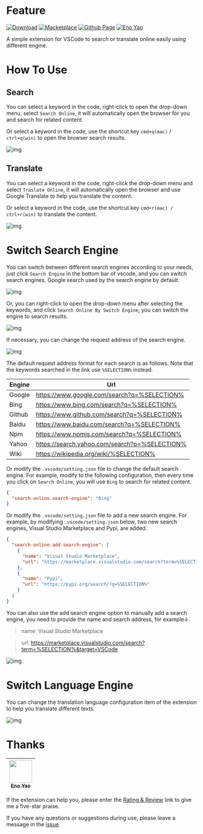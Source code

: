 # Feature

<a href="https://marketplace.visualstudio.com/items?itemName=Wscats.search"><img src="https://img.shields.io/badge/Download-+-orange" alt="Download" /></a>
<a href="https://marketplace.visualstudio.com/items?itemName=Wscats.search"><img src="https://img.shields.io/badge/Macketplace-v1.X-brightgreen" alt="Macketplace" /></a>
<a href="https://github.com/Wscats/search-online"><img src="https://img.shields.io/badge/Github Page-Wscats-yellow" alt="Github Page" /></a>
<a href="https://github.com/Wscats"><img src="https://img.shields.io/badge/Author-Eno Yao-blueviolet" alt="Eno Yao" /></a>

A simple extension for VSCode to search or translate online easily using different engine.

# How To Use

## Search

You can select a keyword in the code, right-click to open the drop-down menu, select `Search Online`, it will automatically open the browser for you and search for related content.

Or select a keyword in the code, use the shortcut key `cmd+q(mac)` / `ctrl+q(win)` to open the browser search results.

![img](https://github.com/Wscats/search-online/blob/master/img/2.gif?raw=true)

## Translate

You can select a keyword in the code, right-click the drop-down menu and select `Traslate Online`, it will automatically open the browser and use Google Translate to help you translate the content.

Or select a keyword in the code, use the shortcut key `cmd+r(mac) / ctrl+r(win)` to translate the content.

![img](https://github.com/Wscats/search-online/blob/master/img/1.gif?raw=true)

# Switch Search Engine

You can switch between different search engines according to your needs, just click `Search Engine` in the bottom bar of vscode, and you can switch search engines. Google search used by the search engine by default.

![img](https://github.com/Wscats/search-online/blob/master/img/3.gif?raw=true)

Or, you can right-click to open the drop-down menu after selecting the keywords, and click `Search Online By Switch Engine`, you can switch the engine to search results.

![img](https://github.com/Wscats/search-online/blob/master/img/4.gif?raw=true)

If necessary, you can change the request address of the search engine.

![img](https://github.com/Wscats/search-online/blob/master/img/5.png?raw=true)

The default request address format for each search is as follows. Note that the keywords searched in the link use `%SELECTION%` instead.

| Engine | Url                                           |
| ------ | --------------------------------------------- |
| Google | https://www.google.com/search?q=%SELECTION%   |
| Bing   | https://www.bing.com/search?q=%SELECTION%     |
| Github | https://www.github.com/search?q=%SELECTION%   |
| Baidu  | https://www.baidu.com/search?q=%SELECTION%    |
| Npm    | https://www.npmjs.com/search?q=%SELECTION%    |
| Yahoo  | https://search.yahoo.com/search?p=%SELECTION% |
| Wiki   | https://wikipedia.org/wiki/%SELECTION%        |

Or modify the `.vscode/setting.json` file to change the default search engine. For example, modify to the following configuration, then every time you click on `Search Online`, you will use `Bing` to search for related content.

```json
{
  "search-online.search-engine": "Bing"
}
```

Or modify the `.vscode/setting.json` file to add a new search engine. For example, by modifying `.vscode/setting.json` below, two new search engines, Visual Studio Marketplace and Pypi, are added.

```json
{
  "search-online.add-search-engine": [
    {
      "name": "Visual Studio Marketplace",
      "url": "https://marketplace.visualstudio.com/search?term=%SELECTION%&target=VSCode"
    },
    {
      "name": "Pypi",
      "url": "https://pypi.org/search/?q=%SELECTION%"
    }
  ]
}
```

You can also use the add search engine option to manually add a search engine, you need to provide the name and search address, for example↓.

> name: Visual Studio Marketplace

> url: https://marketplace.visualstudio.com/search?term=%SELECTION%&target=VSCode

![img](https://github.com/Wscats/search-online/blob/master/img/6.png?raw=true)

# Switch Language Engine

You can change the translation language configuration item of the extension to help you translate different texts.

![img](https://github.com/Wscats/search-online/blob/master/img/7.png?raw=true)

# Thanks

<!-- <b><details><summary>Author Of Tencent Alloyteam Team</summary></b> -->

| [<img src="https://avatars1.githubusercontent.com/u/17243165?s=460&v=4" width="60px;"/><br /><sub>Eno Yao</sub>](https://github.com/Wscats) |
| - |

<!-- </details> -->

If the extension can help you, please enter the [Rating & Review](https://marketplace.visualstudio.com/items?itemName=Wscats.search&ssr=false#review-details) link to give me a five-star praise.

If you have any questions or suggestions during use, please leave a message in the [issue](https://github.com/Wscats/search-online/issues/new).
